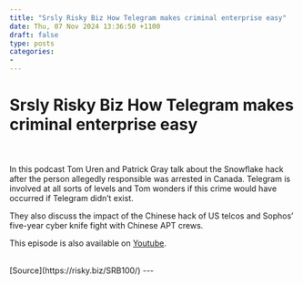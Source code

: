```yaml
---
title: "Srsly Risky Biz How Telegram makes criminal enterprise easy"
date: Thu, 07 Nov 2024 13:36:50 +1100
draft: false
type: posts
categories: 
- 
---
```

# Srsly Risky Biz How Telegram makes criminal enterprise easy

<br/>

<br/>
In this podcast Tom Uren and Patrick Gray talk about the Snowflake hack after the person allegedly responsible was arrested in Canada. Telegram is involved at all sorts of levels and Tom wonders if this crime would have occurred if Telegram didn’t exist.

They also discuss the impact of the Chinese hack of US telcos and Sophos’ five-year cyber knife fight with Chinese APT crews.

This episode is also available on [Youtube](https://youtu.be/CsS_AgifrmU).

<br/>
[Source](https://risky.biz/SRB100/)
---

